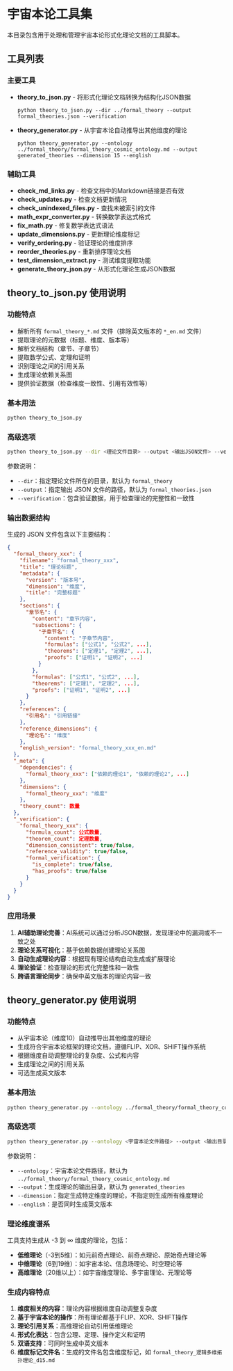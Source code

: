 # 宇宙本论工具集

本目录包含用于处理和管理宇宙本论形式化理论文档的工具脚本。

## 工具列表

### 主要工具

- **theory_to_json.py** - 将形式化理论文档转换为结构化JSON数据
  ```
  python theory_to_json.py --dir ../formal_theory --output formal_theories.json --verification
  ```

- **theory_generator.py** - 从宇宙本论自动推导出其他维度的理论
  ```
  python theory_generator.py --ontology ../formal_theory/formal_theory_cosmic_ontology.md --output generated_theories --dimension 15 --english
  ```

### 辅助工具

- **check_md_links.py** - 检查文档中的Markdown链接是否有效
- **check_updates.py** - 检查文档更新情况
- **check_unindexed_files.py** - 查找未被索引的文件
- **math_expr_converter.py** - 转换数学表达式格式
- **fix_math.py** - 修复数学表达式语法
- **update_dimensions.py** - 更新理论维度标记
- **verify_ordering.py** - 验证理论的维度排序
- **reorder_theories.py** - 重新排序理论文档
- **test_dimension_extract.py** - 测试维度提取功能
- **generate_theory_json.py** - 从形式化理论生成JSON数据

## theory_to_json.py 使用说明

### 功能特点

- 解析所有 `formal_theory_*.md` 文件（排除英文版本的 `*_en.md` 文件）
- 提取理论的元数据（标题、维度、版本等）
- 解析文档结构（章节、子章节）
- 提取数学公式、定理和证明
- 识别理论之间的引用关系
- 生成理论依赖关系图
- 提供验证数据（检查维度一致性、引用有效性等）

### 基本用法

```bash
python theory_to_json.py
```

### 高级选项

```bash
python theory_to_json.py --dir <理论文件目录> --output <输出JSON文件> --verification
```

参数说明：
- `--dir`：指定理论文件所在的目录，默认为 `formal_theory`
- `--output`：指定输出 JSON 文件的路径，默认为 `formal_theories.json`
- `--verification`：包含验证数据，用于检查理论的完整性和一致性

### 输出数据结构

生成的 JSON 文件包含以下主要结构：

```json
{
  "formal_theory_xxx": {
    "filename": "formal_theory_xxx",
    "title": "理论标题",
    "metadata": {
      "version": "版本号",
      "dimension": "维度",
      "title": "完整标题"
    },
    "sections": {
      "章节名": {
        "content": "章节内容",
        "subsections": {
          "子章节名": {
            "content": "子章节内容",
            "formulas": ["公式1", "公式2", ...],
            "theorems": ["定理1", "定理2", ...],
            "proofs": ["证明1", "证明2", ...]
          }
        },
        "formulas": ["公式1", "公式2", ...],
        "theorems": ["定理1", "定理2", ...],
        "proofs": ["证明1", "证明2", ...]
      }
    },
    "references": {
      "引用名": "引用链接"
    },
    "reference_dimensions": {
      "理论名": "维度"
    },
    "english_version": "formal_theory_xxx_en.md"
  },
  "_meta": {
    "dependencies": {
      "formal_theory_xxx": ["依赖的理论1", "依赖的理论2", ...]
    },
    "dimensions": {
      "formal_theory_xxx": "维度"
    },
    "theory_count": 数量
  },
  "_verification": {
    "formal_theory_xxx": {
      "formula_count": 公式数量,
      "theorem_count": 定理数量,
      "dimension_consistent": true/false,
      "reference_validity": true/false,
      "formal_verification": {
        "is_complete": true/false,
        "has_proofs": true/false
      }
    }
  }
}
```

### 应用场景

1. **AI辅助理论完善**：AI系统可以通过分析JSON数据，发现理论中的漏洞或不一致之处
2. **理论关系可视化**：基于依赖数据创建理论关系图
3. **自动生成理论内容**：根据现有理论结构自动生成或扩展理论
4. **理论验证**：检查理论的形式化完整性和一致性
5. **跨语言理论同步**：确保中英文版本的理论内容一致

## theory_generator.py 使用说明

### 功能特点

- 从宇宙本论（维度10）自动推导出其他维度的理论
- 生成符合宇宙本论框架的理论文档，遵循FLIP、XOR、SHIFT操作系统
- 根据维度自动调整理论的复杂度、公式和内容
- 生成理论之间的引用关系
- 可选生成英文版本

### 基本用法

```bash
python theory_generator.py --ontology ../formal_theory/formal_theory_cosmic_ontology.md --output generated_theories
```

### 高级选项

```bash
python theory_generator.py --ontology <宇宙本论文件路径> --output <输出目录> --dimension <维度> --english
```

参数说明：
- `--ontology`：宇宙本论文件路径，默认为 `../formal_theory/formal_theory_cosmic_ontology.md`
- `--output`：生成理论的输出目录，默认为 `generated_theories`
- `--dimension`：指定生成特定维度的理论，不指定则生成所有维度理论
- `--english`：是否同时生成英文版本

### 理论维度谱系

工具支持生成从 -3 到 ∞ 维度的理论，包括：

- **低维理论**（-3到5维）：如元前奇点理论、前奇点理论、原始奇点理论等
- **中维理论**（6到19维）：如宇宙本论、信息场理论、时空理论等
- **高维理论**（20维以上）：如宇宙维度理论、多宇宙理论、元理论等

### 生成内容特点

1. **维度相关的内容**：理论内容根据维度自动调整复杂度
2. **基于宇宙本论的操作**：所有理论都基于FLIP、XOR、SHIFT操作
3. **理论引用关系**：高维理论自动引用低维理论
4. **形式化表达**：包含公理、定理、操作定义和证明
5. **双语支持**：可同时生成中英文版本
6. **维度标记文件名**：生成的文件名包含维度标记，如 `formal_theory_逻辑多维拓扑理论_d15.md` 